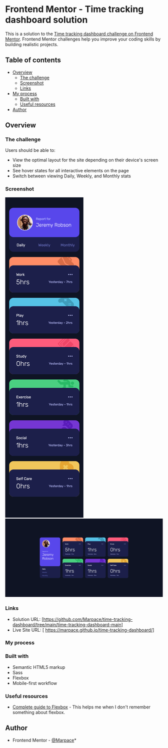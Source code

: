 # Frontend Mentor - Time tracking dashboard solution

This is a solution to the [Time tracking dashboard challenge on Frontend Mentor](https://www.frontendmentor.io/challenges/time-tracking-dashboard-UIQ7167Jw). Frontend Mentor challenges help you improve your coding skills by building realistic projects. 

## Table of contents

- [Overview](#overview)
  - [The challenge](#the-challenge)
  - [Screenshot](#screenshot)
  - [Links](#links)
- [My process](#my-process)
  - [Built with](#built-with)
  - [Useful resources](#useful-resources)
- [Author](#author)

## Overview

### The challenge

Users should be able to:

- View the optimal layout for the site depending on their device's screen size
- See hover states for all interactive elements on the page
- Switch between viewing Daily, Weekly, and Monthly stats

### Screenshot

![](./Mobile-solution.png)
![](./Desktop-solution.png)


### Links

- Solution URL: [https://github.com/Marpace/time-tracking-dashboard/tree/main/time-tracking-dashboard-main]
- Live Site URL: [ https://marpace.github.io/time-tracking-dashboard/]


### My process

### Built with

- Semantic HTML5 markup
- Sass
- Flexbox
- Mobile-first workflow

### Useful resources

- [Complete guide to Flexbox](https://css-tricks.com/snippets/css/a-guide-to-flexbox/) - This helps me when I don't remember something about flexbox. 

## Author

- Frontend Mentor - [@Marpace](https://www.frontendmentor.io/profile/Marpace)*
